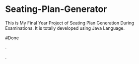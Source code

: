 # Seating-Plan-Generator

This is My Final Year Project of Seating Plan Generation During Examinations. It is totally developed using Java Language.




















































#Done










































































































.




































































































































































































































































































































































































































































































.






































